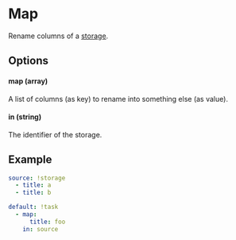 # Map

Rename columns of a [storage](/core/storage).

## Options

#### map (array)

A list of columns (as key) to rename into something else (as value).

#### in (string)

The identifier of the storage.

## Example

```yaml
source: !storage
  - title: a
  - title: b

default: !task
  - map:
      title: foo
    in: source
```

